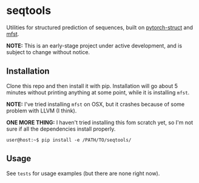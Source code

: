 # seqtools
Utilities for structured prediction of sequences, built on [pytorch-struct] and [mfst].

**NOTE:** This is an early-stage project under active development, and is subject to change without notice.

## Installation
Clone this repo and then install it with pip. Installation will go about 5 minutes without printing anything at some point, while it is installing `mfst`.

**NOTE:** I've tried installing ``mfst`` on OSX, but it crashes because of some problem with LLVM (I think).

**ONE MORE THING:** I haven't tried installing this fom scratch yet, so I'm not sure if all the dependencies install properly.

``` console
user@host:~$ pip install -e /PATH/TO/seqtools/
```

## Usage
See `tests` for usage examples (but there are none right now).

[pytorch-struct]: https://github.com/harvardnlp/pytorch-struct
[mfst]: https://github.com/matthewfl/openfst-wrapper
